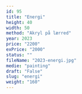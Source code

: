 ```yaml
---
id: 95
title: "Energi"
height: 40
width: 50
method: "Akryl på lærred"
year: 2023
price: "2200"
exPrice: "2000"
status: ""
fileName: "2023-energi.jpg"
medie: "painting"
draft: "False"
slug: "energi"
weight: "160"
---
```

